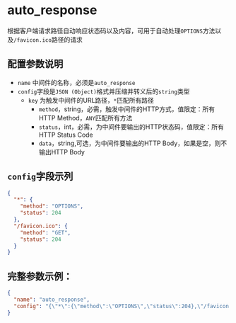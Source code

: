 # auto_response

根据客户端请求路径自动响应状态码以及内容，可用于自动处理`OPTIONS`方法以及`/favicon.ico`路径的请求

## 配置参数说明
- `name` 中间件的名称，必须是`auto_response`
- `config`字段是`JSON (Object)`格式并压缩并转义后的`string`类型
  - `key` 为触发中间件的URL路径，`*`匹配所有路径
    - `method`，string，必需，触发中间件的HTTP方式，值限定：所有HTTP Method，`ANY`匹配所有方法
    - `status`，int，必需，为中间件要输出的HTTP状态码，值限定：所有HTTP Status Code
    - `data`，string,可选，为中间件要输出的HTTP Body，如果是空，则不输出HTTP Body

## `config`字段示列
```json
{
  "*": {
    "method": "OPTIONS",
    "status": 204
  },
  "/favicon.ico": {
    "method": "GET",
    "status": 204
  }
}
```

## 完整参数示例：
```json
{
  "name": "auto_response",
  "config": "{\"*\":{\"method\":\"OPTIONS\",\"status\":204},\"/favicon.ico\":{\"method\":\"GET\",\"status\":204}}"
}
```
